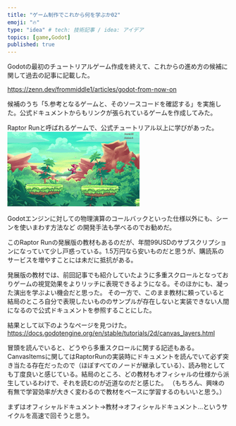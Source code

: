 ```yaml
---
title: "ゲーム制作でこれから何を学ぶか02"
emoji: "🔥"
type: "idea" # tech: 技術記事 / idea: アイデア
topics: [game,Godot]
published: true
---
```


Godotの最初のチュートリアルゲーム作成を終えて、これからの進め方の候補に関して過去の記事に記載した。

https://zenn.dev/frommiddle1/articles/godot-from-now-on

候補のうち「5.参考となるゲームと、そのソースコードを確認する」を実施した。公式ドキュメントからもリンクが張られているゲームを作成してみた。

Raptor Runと呼ばれるゲームで、公式チュートリアル以上に学びがあった。
![Alt text](/images/articles/godot-from-now-on02/raptor.gif)

Godotエンジンに対しての物理演算のコールバックといった仕様以外にも、シーンを使いまわす方法など
の開発手法も学べるのでお勧めだ。

このRaptor Runの発展版の教材もあるのだが、年間99USDのサブスクリプションになっていて少し戸惑っている。1.5万円なら安いものだと思うが、購読系のサービスを増やすことには未だに抵抗がある。

発展版の教材では、前回記事でも紹介していたように多重スクロールとなっておりゲームの視覚効果をよりリッチに表現できるようになる。そのほかにも、凝った演出を学ぶよい機会だと思った。
その一方で、このまま教材に頼っていると結局のところ自分で表現したいもののサンプルが存在しないと実装できない人間になるので公式ドキュメントを参照することにした。

結果として以下のようなページを見つけた。
https://docs.godotengine.org/en/stable/tutorials/2d/canvas_layers.html

冒頭を読んでいると、どうやら多重スクロールに関する記述もある。CanvasItemsに関してはRaptorRunの実装時にドキュメントを読んでいて必ず突き当たる存在だったので（ほぼすべてのノードが継承している）、読み物としても丁度良いと感じている。結局のところ、どの教材もオフィシャルの仕様から派生しているわけで、それを読むのが近道なのだと感じた。
（もちろん、興味の有無で学習効率が大きく変わるので教材をベースに学習するのもいいと思う。）

まずはオフィシャルドキュメント→教材→オフィシャルドキュメント…というサイクルを高速で回そうと思う。